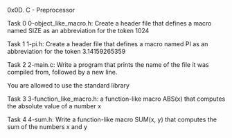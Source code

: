 0x0D. C - Preprocessor


Task 0 0-object_like_macro.h: Create a header file that defines a macro named SIZE as an abbreviation for the token 1024


Task 1 1-pi.h: Create a header file that defines a macro named PI as an abbreviation for the token 3.14159265359


Task 2 2-main.c: Write a program that prints the name of the file it was compiled from, followed by a new line.

You are allowed to use the standard library


Task 3 3-function_like_macro.h: a function-like macro ABS(x) that computes the absolute value of a number x


Task 4 4-sum.h: Write a function-like macro SUM(x, y) that computes the sum of the numbers x and y
